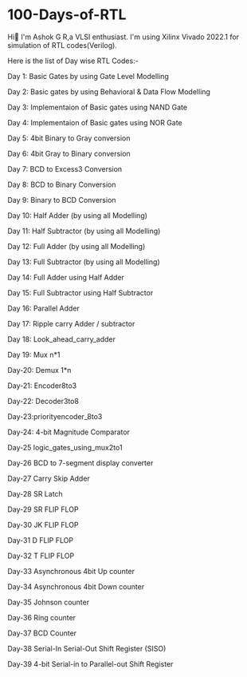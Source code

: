 # 100-Days-of-RTL
Hi👋 I'm Ashok G R,a VLSI enthusiast. I'm using Xilinx Vivado 2022.1 for simulation of RTL codes(Verilog).

Here is the list of Day wise RTL Codes:-

Day 1: Basic Gates by using Gate Level Modelling

Day 2: Basic gates by using Behavioral & Data Flow Modelling

Day 3: Implementaion of Basic gates using NAND Gate

Day 4: Implementaion of Basic gates using NOR Gate

Day 5: 4bit Binary to Gray conversion

Day 6: 4bit Gray to Binary conversion

Day 7: BCD to Excess3 Conversion

Day 8: BCD to Binary Conversion

Day 9: Binary to BCD Conversion

Day 10: Half Adder (by using all Modelling)

Day 11: Half Subtractor (by using all Modelling)

Day 12: Full Adder (by using all Modelling)

Day 13: Full Subtractor (by using all Modelling)

Day 14: Full Adder using Half Adder

Day 15: Full Subtractor using Half Subtractor

Day 16: Parallel Adder

Day 17: Ripple carry Adder / subtractor

Day 18: Look_ahead_carry_adder

Day 19: Mux n*1

Day-20: Demux 1*n

Day-21: Encoder8to3

Day-22: Decoder3to8

Day-23:priorityencoder_8to3

Day-24: 4-bit Magnitude Comparator

Day-25 logic_gates_using_mux2to1

Day-26 BCD to 7-segment display converter

Day-27 Carry Skip Adder

Day-28 SR Latch

Day-29 SR FLIP FLOP

Day-30 JK FLIP FLOP

Day-31 D FLIP FLOP

Day-32 T FLIP FLOP

Day-33 Asynchronous 4bit Up counter

Day-34 Asynchronous 4bit Down counter

Day-35 Johnson counter

Day-36 Ring counter

Day-37 BCD Counter

Day-38 Serial-In Serial-Out Shift Register (SISO)

Day-39 4-bit Serial-in to Parallel-out Shift Register

